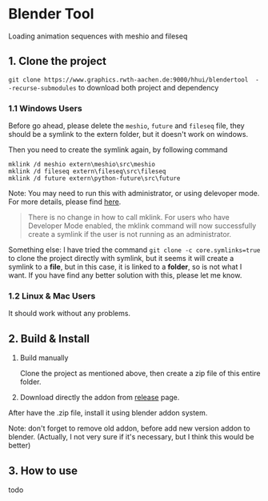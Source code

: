 # Blender Tool
Loading animation sequences with meshio and fileseq


## 1. Clone the project
`git clone https://www.graphics.rwth-aachen.de:9000/hhui/blendertool  --recurse-submodules` to download both project and dependency

### 1.1 Windows Users

Before go ahead, please delete the `meshio`, `future` and `fileseq` file, they should be a symlink to the extern folder, but it doesn't work on windows. 

Then you need to create the symlink again, by following command

```Batchfile
mklink /d meshio extern\meshio\src\meshio 
mklink /d fileseq extern\fileseq\src\fileseq 
mklink /d future extern\python-future\src\future
```
Note: You may need to run this with administrator, or using delevoper mode. For more details, please find [here](https://blogs.windows.com/windowsdeveloper/2016/12/02/symlinks-windows-10/).

> There is no change in how to call mklink.  For users who have Developer Mode enabled, the mklink command will now successfully create a symlink if the user is not running as an administrator.

Something else: I have tried the command `git clone -c core.symlinks=true` to clone the project directly with symlink, but it seems it will create a symlink to a **file**, but in this case, it is linked to a **folder**, so is not what I want. If you have find any better solution with this, please let me know.

### 1.2 Linux & Mac Users

It should work without any problems.


## 2. Build & Install

1. Build manually


    Clone the project as mentioned above, then create a zip file of this entire folder.

2. Download directly the addon from [release](https://graphics.rwth-aachen.de:9000/hhui/blendertool/-/releases) page. 

After have the .zip file, install it using blender addon system.



Note: don't forget to remove old addon, before add new version addon to blender. (Actually, I not very sure if it's necessary, but I think this would be better)

## 3. How to use

todo